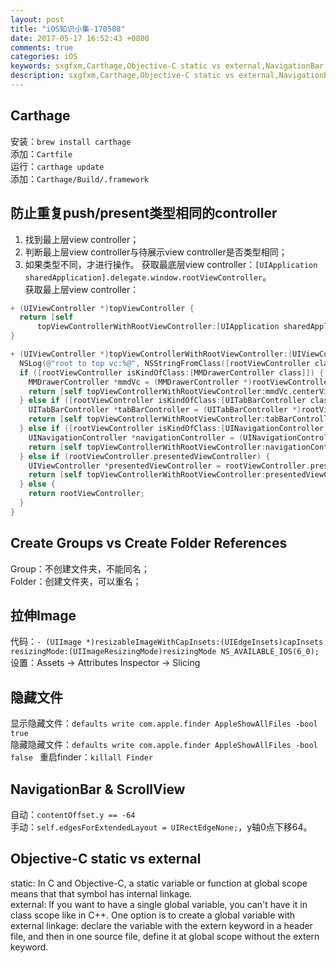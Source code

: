 ```yaml
---
layout: post
title: "iOS知识小集-170508"
date: 2017-05-17 16:52:43 +0800
comments: true
categories: iOS
keywords: sxgfxm,Carthage,Objective-C static vs external,NavigationBar
description: sxgfxm,Carthage,Objective-C static vs external,NavigationBar
---
```


## Carthage
安装：`brew install carthage`  
添加：`Cartfile`  
运行：`carthage update`  
添加：`Carthage/Build/.framework`  

<!-- more -->

## 防止重复push/present类型相同的controller
1. 找到最上层view controller；
2. 判断最上层view controller与待展示view controller是否类型相同；
3. 如果类型不同，才进行操作。
   获取最底层view controller：`[UIApplication sharedApplication].delegate.window.rootViewController`。  
   获取最上层view controller：  


```objective-c
+ (UIViewController *)topViewController {
  return [self
      topViewControllerWithRootViewController:[UIApplication sharedApplication].delegate.window.rootViewController];
}

+ (UIViewController *)topViewControllerWithRootViewController:(UIViewController *)rootViewController {
  NSLog(@"root to top vc:%@", NSStringFromClass([rootViewController class]));
  if ([rootViewController isKindOfClass:[MMDrawerController class]]) {
    MMDrawerController *mmdVc = (MMDrawerController *)rootViewController;
    return [self topViewControllerWithRootViewController:mmdVc.centerViewController];
  } else if ([rootViewController isKindOfClass:[UITabBarController class]]) {
    UITabBarController *tabBarController = (UITabBarController *)rootViewController;
    return [self topViewControllerWithRootViewController:tabBarController.selectedViewController];
  } else if ([rootViewController isKindOfClass:[UINavigationController class]]) {
    UINavigationController *navigationController = (UINavigationController *)rootViewController;
    return [self topViewControllerWithRootViewController:navigationController.visibleViewController];
  } else if (rootViewController.presentedViewController) {
    UIViewController *presentedViewController = rootViewController.presentedViewController;
    return [self topViewControllerWithRootViewController:presentedViewController];
  } else {
    return rootViewController;
  }
}
```

## Create Groups vs Create Folder References
Group：不创建文件夹，不能同名；   
Folder：创建文件夹，可以重名；  

## 拉伸Image
代码：`- (UIImage *)resizableImageWithCapInsets:(UIEdgeInsets)capInsets resizingMode:(UIImageResizingMode)resizingMode NS_AVAILABLE_IOS(6_0);`  
设置：Assets -> Attributes Inspector -> Slicing  

## 隐藏文件
显示隐藏文件：`defaults write com.apple.finder AppleShowAllFiles -bool true`  
隐藏隐藏文件：`defaults write com.apple.finder AppleShowAllFiles -bool false ` 
重启finder：`killall Finder`  

## NavigationBar & ScrollView
自动：`contentOffset.y == -64`  
手动：`self.edgesForExtendedLayout = UIRectEdgeNone;`，y轴0点下移64。  

## Objective-C static vs external
static: In C and Objective-C, a static variable or function at global scope means that that symbol has internal linkage.  
external: If you want to have a single global variable, you can't have it in class scope like in C++. One option is to create a global variable with external linkage: declare the variable with the extern keyword in a header file, and then in one source file, define it at global scope without the extern keyword.  
